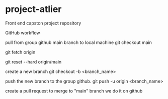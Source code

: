 # project-atlier
Front end capston project repository

GitHub workflow

pull from group github main branch to local machine
git checkout main

git fetch origin 

git reset --hard origin/main

create a new branch
git checkout -b <branch_name>

push the new branch to the group github.
git push -u origin <branch_name>

create a pull request to merge to "main" branch
we do it on github
